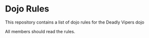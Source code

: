 Dojo Rules
==========

This repository contains a list of dojo rules for the Deadly Vipers dojo

All members should read the rules.
